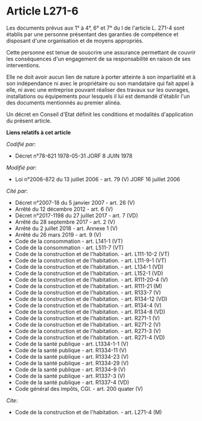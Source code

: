 # Article L271-6

Les documents prévus aux 1° à 4°, 6° et 7° du I de l'article L. 271-4 sont établis par une personne présentant des garanties
de compétence et disposant d'une organisation et de moyens appropriés.

Cette personne est tenue de souscrire une assurance permettant de couvrir les conséquences d'un engagement de sa
responsabilité en raison de ses interventions.

Elle ne doit avoir aucun lien de nature à porter atteinte à son impartialité et à son indépendance ni avec le propriétaire ou
son mandataire qui fait appel à elle, ni avec une entreprise pouvant réaliser des travaux sur les ouvrages, installations ou
équipements pour lesquels il lui est demandé d'établir l'un des documents mentionnés au premier alinéa.

Un décret en Conseil d'Etat définit les conditions et modalités d'application du présent article.

**Liens relatifs à cet article**

_Codifié par_:

  - Décret n°78-621 1978-05-31 JORF 8 JUIN 1978

_Modifié par_:

  - Loi n°2006-872 du 13 juillet 2006 - art. 79 (V) JORF 16 juillet 2006

_Cité par_:

  - Décret n°2007-18 du 5 janvier 2007 - art. 26 (V)
  - Arrêté du 12 décembre 2012 - art. 6 (V)
  - Décret n°2017-1198 du 27 juillet 2017 - art. 7 (VD)
  - Arrêté du 28 septembre 2017 - art. 2 (V)
  - Arrêté du 2 juillet 2018 - art. Annexe 1 (V)
  - Arrêté du 26 mars 2019 - art. 9 (V)
  - Code de la consommation - art. L141-1 (VT)
  - Code de la consommation - art. L511-7 (VT)
  - Code de la construction et de l'habitation. - art. L111-10-2 (VT)
  - Code de la construction et de l'habitation. - art. L111-9-1 (VT)
  - Code de la construction et de l'habitation. - art. L134-1 (VD)
  - Code de la construction et de l'habitation. - art. L152-1 (VD)
  - Code de la construction et de l'habitation. - art. R111-20-4 (V)
  - Code de la construction et de l'habitation. - art. R111-21 (M)
  - Code de la construction et de l'habitation. - art. R133-7 (V)
  - Code de la construction et de l'habitation. - art. R134-12 (VD)
  - Code de la construction et de l'habitation. - art. R134-4 (V)
  - Code de la construction et de l'habitation. - art. R134-8 (VD)
  - Code de la construction et de l'habitation. - art. R271-1 (V)
  - Code de la construction et de l'habitation. - art. R271-2 (V)
  - Code de la construction et de l'habitation. - art. R271-3 (V)
  - Code de la construction et de l'habitation. - art. R271-4 (VD)
  - Code de la santé publique - art. L1334-1-1 (V)
  - Code de la santé publique - art. R1334-11 (V)
  - Code de la santé publique - art. R1334-23 (V)
  - Code de la santé publique - art. R1334-29 (V)
  - Code de la santé publique - art. R1334-9 (V)
  - Code de la santé publique - art. R1337-3 (V)
  - Code de la santé publique - art. R1337-4 (VD)
  - Code général des impôts, CGI. - art. 200 quater (V)

_Cite_:

  - Code de la construction et de l'habitation. - art. L271-4 (M)
